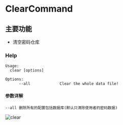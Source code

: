 # ClearCommand

## 主要功能

- 清空密码仓库

### Help

```
Usage:
  clear [options]

Options:
      --all             Clear the whole data file!
```
#### 参数详解

```
--all 删除所有的配置包括数据库(默认只清除使用者的密码数据)
```

![clear](http://assest.dowte.com/imgs/pass-cli/clear-all.jpg)